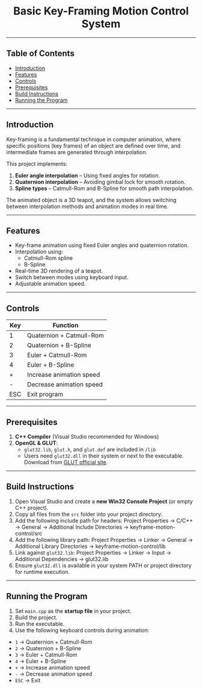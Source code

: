 <h1 align = center> Basic Key-Framing Motion Control System </h1>

---

## Table of Contents

- [Introduction](#introduction)
- [Features](#features)
- [Controls](#controls)
- [Prerequisites](#prerequisites)
- [Build Instructions](#build-instructions)
- [Running the Program](#running-the-program)


---

## Introduction

Key-framing is a fundamental technique in computer animation, where specific positions (key frames) of an object are defined over time, and intermediate frames are generated through interpolation.  

This project implements:

1. **Euler angle interpolation** – Using fixed angles for rotation.  
2. **Quaternion interpolation** – Avoiding gimbal lock for smooth rotation.  
3. **Spline types** – Catmull-Rom and B-Spline for smooth path interpolation.  

The animated object is a 3D teapot, and the system allows switching between interpolation methods and animation modes in real time.

---

## Features

- Key-frame animation using fixed Euler angles and quaternion rotation.
- Interpolation using:
  - Catmull-Rom spline
  - B-Spline
- Real-time 3D rendering of a teapot.
- Switch between modes using keyboard input.
- Adjustable animation speed.

---

## Controls

| Key | Function |
|-----|---------|
| 1   | Quaternion + Catmull-Rom |
| 2   | Quaternion + B-Spline |
| 3   | Euler + Catmull-Rom |
| 4   | Euler + B-Spline |
| +   | Increase animation speed |
| -   | Decrease animation speed |
| ESC | Exit program |

---


## Prerequisites
1. **C++ Compiler** (Visual Studio recommended for Windows)  
2. **OpenGL & GLUT**:
   - `glut32.lib`, `glut.h`, and `glut.def` are included in `/lib`
   - Users need `glut32.dll` in their system or next to the executable. Download from [GLUT official site](https://www.opengl.org/resources/libraries/glut/).

---
## Build Instructions
1. Open Visual Studio and create a **new Win32 Console Project** (or empty C++ project).  
2. Copy all files from the `src` folder into your project directory.  
3. Add the following include path for headers:  Project Properties → C/C++ → General → Additional Include Directories → keyframe-motion-control/src
4. Add the following library path:  Project Properties → Linker → General → Additional Library Directories → keyframe-motion-control/lib
5. Link against `glut32.lib`: Project Properties → Linker → Input → Additional Dependencies → glut32.lib
6. Ensure `glut32.dll` is available in your system PATH or project directory for runtime execution.

---
## Running the Program
1. Set `main.cpp` as the **startup file** in your project.  
2. Build the project.  
3. Run the executable.  
4. Use the following keyboard controls during animation:
- `1` → Quaternion + Catmull-Rom  
- `2` → Quaternion + B-Spline  
- `3` → Euler + Catmull-Rom  
- `4` → Euler + B-Spline  
- `+` → Increase animation speed  
- `-` → Decrease animation speed  
- `ESC` → Exit  

